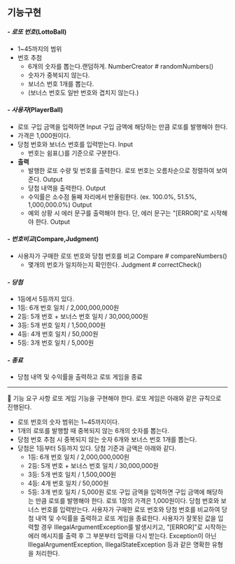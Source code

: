 ## 기능구현

#### _- 로또 번호_(LottoBall)

  - 1~45까지의 범위
- 번호 추첨
  - 6개의 숫자를 뽑는다.랜덤하게. NumberCreator # randomNumbers()
  - 숫자가 중복되지 않는다.
  - 보너스 번호 1개를 뽑는다.
  - (보너스 번호도 일반 번호와 겹치지 않는다.)

#### _- 사용자_(PlayerBall)

  - 로또 구입 금액을 입력하면 Input
  구입 금액에 해당하는 만큼 로또를 발행해야 한다.
  - 가격은 1,000원이다.
  - 당첨 번호와 보너스 번호를 입력받는다. Input
    - 번호는 쉼표(,)를 기준으로 구분한다.
  - **출력**
    - 발행한 로또 수량 및 번호를 출력한다. 로또 번호는 오름차순으로 정렬하여 보여준다. Output
    - 당첨 내역을 출력한다. Output
    - 수익률은 소수점 둘째 자리에서 반올림한다. (ex. 100.0%, 51.5%, 1,000,000.0%) Output
    - 예외 상황 시 에러 문구를 출력해야 한다. 단, 에러 문구는 "[ERROR]"로 시작해야 한다. Output

#### _- 번호비교_(Compare,Judgment)

- 사용자가 구매한 로또 번호와 당첨 번호를 비교 Compare # compareNumbers()
  - 몇개의 번호가 일치하는지 확인한다. Judgment # correctCheck()

#### _- 당첨_

  - 1등에서 5등까지 있다.
  - 1등: 6개 번호 일치 / 2,000,000,000원
  - 2등: 5개 번호 + 보너스 번호 일치 / 30,000,000원
  - 3등: 5개 번호 일치 / 1,500,000원
  - 4등: 4개 번호 일치 / 50,000원
  - 5등: 3개 번호 일치 / 5,000원

#### _- 종료_

  - 당첨 내역 및 수익률을 출력하고 로또 게임을 종료
<hr>

🚀 기능 요구 사항
로또 게임 기능을 구현해야 한다.
로또 게임은 아래와 같은 규칙으로 진행된다.

- 로또 번호의 숫자 범위는 1~45까지이다.
- 1개의 로또를 발행할 때 중복되지 않는 6개의 숫자를 뽑는다.
- 당첨 번호 추첨 시 중복되지 않는 숫자 6개와 보너스 번호 1개를 뽑는다.
- 당첨은 1등부터 5등까지 있다. 당첨 기준과 금액은 아래와 같다.
    - 1등: 6개 번호 일치 / 2,000,000,000원
    - 2등: 5개 번호 + 보너스 번호 일치 / 30,000,000원
    - 3등: 5개 번호 일치 / 1,500,000원
    - 4등: 4개 번호 일치 / 50,000원
    - 5등: 3개 번호 일치 / 5,000원
      로또 구입 금액을 입력하면 구입 금액에 해당하는 만큼 로또를 발행해야 한다.
      로또 1장의 가격은 1,000원이다.
      당첨 번호와 보너스 번호를 입력받는다.
      사용자가 구매한 로또 번호와 당첨 번호를 비교하여 당첨 내역 및 수익률을 출력하고 로또 게임을 종료한다.
      사용자가 잘못된 값을 입력할 경우 IllegalArgumentException를 발생시키고, "[ERROR]"로 시작하는 에러 메시지를 출력 후 그 부분부터 입력을 다시 받는다.
      Exception이 아닌 IllegalArgumentException, IllegalStateException 등과 같은 명확한 유형을 처리한다.